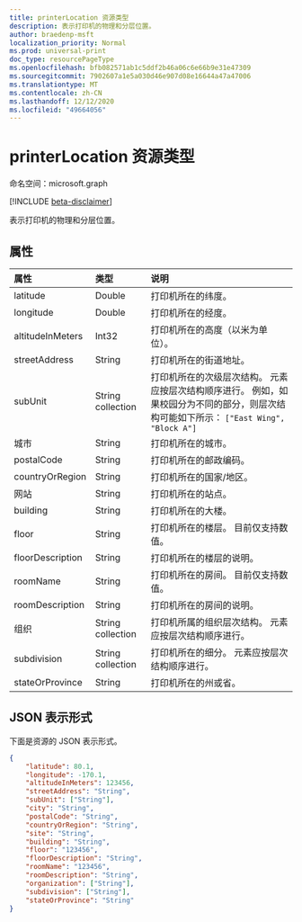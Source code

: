 ```yaml
---
title: printerLocation 资源类型
description: 表示打印机的物理和分层位置。
author: braedenp-msft
localization_priority: Normal
ms.prod: universal-print
doc_type: resourcePageType
ms.openlocfilehash: bfb082571ab1c5ddf2b46a06c6e66b9e31e47309
ms.sourcegitcommit: 7902607a1e5a030d46e907d08e16644a47a47006
ms.translationtype: MT
ms.contentlocale: zh-CN
ms.lasthandoff: 12/12/2020
ms.locfileid: "49664056"
---
```

# <a name="printerlocation-resource-type"></a>printerLocation 资源类型

命名空间：microsoft.graph

[!INCLUDE [beta-disclaimer](../../includes/beta-disclaimer.md)]

表示打印机的物理和分层位置。

## <a name="properties"></a>属性
| 属性     | 类型        | 说明 |
|:-------------|:------------|:------------|
|latitude|Double|打印机所在的纬度。|
|longitude|Double|打印机所在的经度。|
|altitudeInMeters|Int32|打印机所在的高度（以米为单位）。|
|streetAddress|String|打印机所在的街道地址。|
|subUnit|String collection|打印机所在的次级层次结构。 元素应按层次结构顺序进行。 例如，如果校园分为不同的部分，则层次结构可能如下所示： `["East Wing", "Block A"]`|
|城市|String|打印机所在的城市。|
|postalCode|String|打印机所在的邮政编码。|
|countryOrRegion|String|打印机所在的国家/地区。|
|网站|String|打印机所在的站点。|
|building|String|打印机所在的大楼。|
|floor|String|打印机所在的楼层。 目前仅支持数值。|
|floorDescription|String|打印机所在的楼层的说明。|
|roomName|String|打印机所在的房间。 目前仅支持数值。|
|roomDescription|String|打印机所在的房间的说明。|
|组织|String collection|打印机所属的组织层次结构。 元素应按层次结构顺序进行。|
|subdivision|String collection|打印机所在的细分。 元素应按层次结构顺序进行。|
|stateOrProvince|String|打印机所在的州或省。|

## <a name="json-representation"></a>JSON 表示形式

下面是资源的 JSON 表示形式。

<!-- {
  "blockType": "resource",
  "optionalProperties": [

  ],
  "@odata.type": "microsoft.graph.printerLocation"
}-->

```json
{
    "latitude": 80.1,
    "longitude": -170.1,
    "altitudeInMeters": 123456,
    "streetAddress": "String",
    "subUnit": ["String"],
    "city": "String",
    "postalCode": "String",
    "countryOrRegion": "String",
    "site": "String",
    "building": "String",
    "floor": "123456",
    "floorDescription": "String",
    "roomName": "123456",
    "roomDescription": "String",
    "organization": ["String"],
    "subdivision": ["String"],
    "stateOrProvince": "String"
}
```

<!-- uuid: 8fcb5dbc-d5aa-4681-8e31-b001d5168d79
2015-10-25 14:57:30 UTC -->
<!-- {
  "type": "#page.annotation",
  "description": "printerLocation resource",
  "keywords": "",
  "section": "documentation",
  "tocPath": ""
}-->

